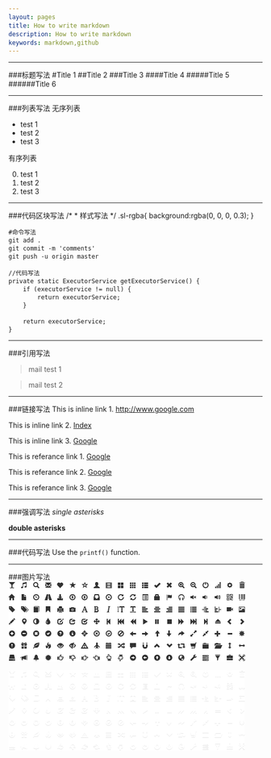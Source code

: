 ```yaml
---
layout: pages
title: How to write markdown
description: How to write markdown
keywords: markdown,github
---
```


___
###标题写法
#Title 1
##Title 2
###Title 3
####Title 4
#####Title 5
######Title 6

___
###列表写法
无序列表

* test 1
* test 2
* test 3

有序列表

0. test 1
0. test 2
0. test 3


___
###代码区块写法
    /*
     * 样式写法
     */
    .sl-rgba{
        background:rgba(0, 0, 0, 0.3);
    }

    #命令写法
    git add . 
    git commit -m 'comments'
    git push -u origin master

    //代码写法
    private static ExecutorService getExecutorService() {
        if (executorService != null) {
            return executorService;
        }

        return executorService;
    }


___
###引用写法
>mail test 1

>mail test 2

___
###链接写法
This is inline link 1. <http://www.google.com>

This is inline link 2. [Index](/index.html "Index")

This is inline link 3. [Google](http://www.google.com "Google")

This is referance link 1. [Google][1]

This is referance link 2. [Google][link1]

This is referance link 3. [Google][]

  [1]: http://www.google.com "Google"
  [link1]: http://www.google.com "Google"
  [Google]: http://www.google.com "Google"

___
###强调写法
*single asterisks*

**double asterisks**

___
###代码写法
Use the `printf()` function.


___
###图片写法
![inline picture](/shared/bootstrap/img/glyphicons-halflings.png)

![referance picture][pic1]

[pic1]: /shared/bootstrap/img/glyphicons-halflings-white.png  "referance picture"

